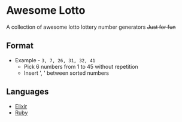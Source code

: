# Awesome Lotto
A collection of awesome lotto lottery number generators ~~Just for fun~~

## Format
- Example - `3, 7, 26, 31, 32, 41`
  - Pick 6 numbers from 1 to 45 without repetition
  - Insert ', ' between sorted numbers

## Languages
- [Elixir](./src/lotto.ex)
- [Ruby](./src/lotto.rb)
